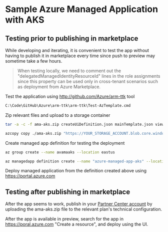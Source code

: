 # Sample Azure Managed Application with AKS

## Testing prior to publishing in marketplace

While developing and iterating, it is convenient to test the app without having to publish it in marketplace every time since push to preview may sometime take a few hours.

> When testing locally, we need to comment out the "delegatedManagedIdentityResourceId" lines in the role assignments since this property can be used only in cross-tenant scenarios such as deployment from Azure Marketplace.

Test the application using <http://github.com/Azure/arm-ttk> tool

```cmd
C:\Code\GitHub\Azure\arm-ttk\arm-ttk\Test-AzTemplate.cmd
```

Zip relevant files and upload to a storage container

```bash
tar -a -c -f ama-aks.zip createUiDefinition.json mainTemplate.json viewDefinition.json

azcopy copy ./ama-aks.zip "https://YOUR_STORAGE_ACCOUNT.blob.core.windows.net/YOUR_STORAGE_CONTAINER/ama-aks.zip?SHARED_ACCESS_SIGNATURE_WITH_WRITE_PERMISSION"
```

Create managed app definition for testing the deployment

```bash
az group create --name avamaaks --location eastus

az managedapp definition create --name "azure-managed-app-aks" --location eastus --resource-group avamaaks --lock-level ReadOnly --display-name "Azure Managed App AKS" --description "Azure Managed App AKS Example" --authorizations "YOUR_AAD_GROUP_PRINCIPAL_ID:b24988ac-6180-42a0-ab88-20f7382dd24c" --package-file-uri "https://YOUR_STORAGE_ACCOUNT.blob.core.windows.net/ama-aks/ama-aks.zip"
```

Deploy managed application from the definition created above using <https://portal.azure.com>

## Testing after publishing in marketplace

After the app seems to work, publish in your [Partner Center account](https://docs.microsoft.com/en-us/azure/azure-resource-manager/managed-applications/publish-marketplace-app) by uploading the ama-aks.zip file to the relevant plan's technical configuration.

After the app is available in preview, search for the app in <https://poral.azure.com> "Create a resource", and deploy using the UI.
